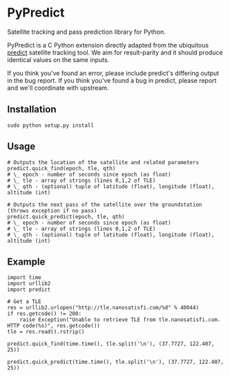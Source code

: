PyPredict
=======

Satellite tracking and pass prediction library for Python.

PyPredict is a C Python extension directly adapted from the ubiquitous [predict](http://www.qsl.net/kd2bd/predict.html) satellite tracking tool.
We aim for result-parity and it should produce identical values on the same inputs.

If you think you've found an error, please include predict's differing output in the bug report.
If you think you've found a bug in predict, please report and we'll coordinate with upstream.

## Installation
```
sudo python setup.py install
```
## Usage
```
# Outputs the location of the satellite and related parameters
predict.quick_find(epoch, tle, qth)
# \_ epoch - number of seconds since epoch (as float)
# \_ tle - array of strings (lines 0,1,2 of TLE)
# \_ qth - (optional) tuple of latitude (float), longitude (float), altitude (int)

# Outputs the next pass of the satellite over the groundstation (throws exception if no pass)
predict.quick_predict(epoch, tle, qth)
# \_ epoch - number of seconds since epoch (as float)
# \_ tle - array of strings (lines 0,1,2 of TLE)
# \_ qth - (optional) tuple of latitude (float), longitude (float), altitude (int)

```
## Example
```
import time
import urllib2
import predict

# Get a TLE
res = urllib2.urlopen("http://tle.nanosatisfi.com/%d" % 40044)
if res.getcode() != 200:
    raise Exception("Unable to retrieve TLE from tle.nanosatisfi.com. HTTP code(%s)", res.getcode())
tle = res.read().rstrip()

predict.quick_find(time.time(), tle.split('\n'), (37.7727, 122.407, 25))

predict.quick_predict(time.time(), tle.split('\n'), (37.7727, 122.407, 25))
```